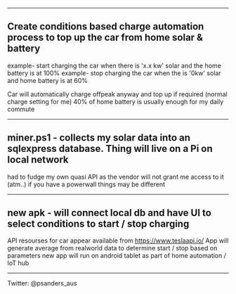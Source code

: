------------------------------------------------------------------------------------------------------------
Create conditions based charge automation process to top up the car from home solar & battery
------------------------------------------------------------------------------------------------------------

example- start charging the car when there is 'x.x kw' solar and the home battery is at 100%
example- stop charging the car when the is '0kw' solar and home battery is at 60%

Car will automatically charge offpeak anyway and top up if required (normal charge setting for me)
40% of home battery is usually enough for my daily commute

----------------------------------------------------------------------------------------------------------
miner.ps1 - collects my solar data into an sqlexpress database. Thing will live on a Pi on local network
----------------------------------------------------------------------------------------------------------

had to fudge my own quasi API as the vendor will not grant me access to it (atm..)
if you have a powerwall things may be different

----------------------------------------------------------------------------------------------------------
new apk - will connect local db and have UI to select conditions to start / stop charging 
----------------------------------------------------------------------------------------------------------

API resourses for car appear available from https://www.teslaapi.io/
App will generate average from realworld data to determine start / stop based on parameters
new app will run on android tablet as part of home automation / IoT hub

----------------------------------------------------------------------------------------------------------
Twitter: @psanders_aus


